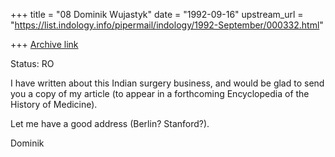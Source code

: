 +++
title = "08 Dominik Wujastyk"
date = "1992-09-16"
upstream_url = "https://list.indology.info/pipermail/indology/1992-September/000332.html"

+++
[Archive link](https://list.indology.info/pipermail/indology/1992-September/000332.html)


Status: RO

I have written about this Indian surgery business, and would be glad
to send you a copy of my article (to appear in a forthcoming
Encyclopedia of the History of Medicine).

Let me have a good address (Berlin? Stanford?).

Dominik





